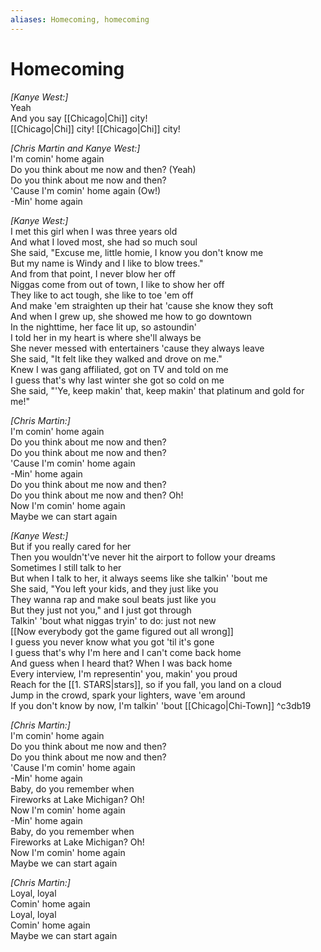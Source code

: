 ```yaml
---
aliases: Homecoming, homecoming
---
```



# Homecoming

_[Kanye West:]_  
Yeah  
And you say [[Chicago|Chi]] city!  
[[Chicago|Chi]] city! [[Chicago|Chi]] city!  

_[Chris Martin and Kanye West:]_  
I'm comin' home again  
Do you think about me now and then? (Yeah)  
Do you think about me now and then?  
'Cause I'm comin' home again (Ow!)  
-Min' home again  

_[Kanye West:]_  
I met this girl when I was three years old  
And what I loved most, she had so much soul  
She said, "Excuse me, little homie, I know you don't know me  
But my name is Windy and I like to blow trees."  
And from that point, I never blow her off  
Niggas come from out of town, I like to show her off  
They like to act tough, she like to toe 'em off  
And make 'em straighten up their hat 'cause she know they soft  
And when I grew up, she showed me how to go downtown  
In the nighttime, her face lit up, so astoundin'  
I told her in my heart is where she'll always be  
She never messed with entertainers 'cause they always leave  
She said, "It felt like they walked and drove on me."  
Knew I was gang affiliated, got on TV and told on me  
I guess that's why last winter she got so cold on me  
She said, "'Ye, keep makin' that, keep makin' that platinum and gold for me!"  

_[Chris Martin:]_  
I'm comin' home again  
Do you think about me now and then?  
Do you think about me now and then?  
'Cause I'm comin' home again  
-Min' home again  
Do you think about me now and then?  
Do you think about me now and then? Oh!  
Now I'm comin' home again  
Maybe we can start again  

_[Kanye West:]_  
But if you really cared for her  
Then you wouldn't've never hit the airport to follow your dreams  
Sometimes I still talk to her  
But when I talk to her, it always seems like she talkin' 'bout me  
She said, "You left your kids, and they just like you  
They wanna rap and make soul beats just like you  
But they just not you," and I just got through  
Talkin' 'bout what niggas tryin' to do: just not new  
[[Now everybody got the game figured out all wrong]]  
I guess you never know what you got 'til it's gone  
I guess that's why I'm here and I can't come back home  
And guess when I heard that? When I was back home  
Every interview, I'm representin' you, makin' you proud  
Reach for the [[1. STARS|stars]], so if you fall, you land on a cloud  
Jump in the crowd, spark your lighters, wave 'em around  
If you don't know by now, I'm talkin' 'bout [[Chicago|Chi-Town]] ^c3db19

_[Chris Martin:]_  
I'm comin' home again  
Do you think about me now and then?  
Do you think about me now and then?  
'Cause I'm comin' home again  
-Min' home again  
Baby, do you remember when  
Fireworks at Lake Michigan? Oh!  
Now I'm comin' home again  
-Min' home again  
Baby, do you remember when  
Fireworks at Lake Michigan? Oh!  
Now I'm comin' home again  
Maybe we can start again  

_[Chris Martin:]_  
Loyal, loyal  
Comin' home again  
Loyal, loyal  
Comin' home again  
Maybe we can start again
